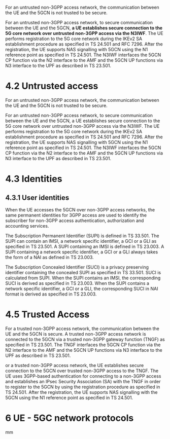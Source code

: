 For an untrusted non-3GPP access network, the communication between the UE and the 5GCN is not trusted to be secure.

For an untrusted non-3GPP access network, to secure communication between the UE and the 5GCN, **a UE establishes secure connection to the 5G core network over untrusted non-3GPP access via the N3IWF**. The UE performs registration to the 5G core network during the IKEv2 SA establishment procedure as specified in TS 24.501 and RFC 7296. After the registration, the UE supports NAS signalling with 5GCN using the N1 reference point as specified in TS 24.501. The N3IWF interfaces the 5GCN CP function via the N2 interface to the AMF and the 5GCN UP functions via N3 interface to the UPF as described in TS 23.501.
# 4.2 Untrusted access
For an untrusted non-3GPP access network, the communication between the UE and the 5GCN is not trusted to be secure.

For an untrusted non-3GPP access network, to secure communication between the UE and the 5GCN, a UE establishes secure connection to the 5G core network over untrusted non-3GPP access via the N3IWF. The UE performs registration to the 5G core network during the IKEv2 SA establishment procedure as specified in TS 24.501 and RFC 7296. After the registration, the UE supports NAS signalling with 5GCN using the N1 reference point as specified in TS 24.501. The N3IWF interfaces the 5GCN CP function via the N2 interface to the AMF and the 5GCN UP functions via N3 interface to the UPF as described in TS 23.501.
# 4.3 Identities
## 4.3.1 User identities
When the UE accesses the 5GCN over non-3GPP access networks, the same permanent identities for 3GPP access are used to identify the subscriber for non-3GPP access authentication, authorization and accounting services.

The Subscription Permanent Identifier (SUPI) is defined in TS 33.501. The SUPI can contain an IMSI, a network specific identifier, a GCI or a GLI as specified in TS 23.501. A SUPI containing an IMSI is defined in TS 23.003. A SUPI containing a network specific identifier, a GCI or a GLI always takes the form of a NAI as defined in TS 23.003.

The Subscription Concealed Identifier (SUCI) is a privacy preserving identifier containing the concealed SUPI as specified in TS 33.501. SUCI is calculated from SUPI. When the SUPI contains an IMSI, the corresponding SUCI is derived as specified in TS 23.003. When the SUPI contains a network specific identifier, a GCI or a GLI, the corresponding SUCI in NAI format is derived as specified in TS 23.003.
# 4.5 Trusted Access
For a trusted non-3GPP access network, the communication between the UE and the 5GCN is secure. A trusted non-3GPP access network is connected to the 5GCN via a trusted non-3GPP gateway function (TNGF) as specified in TS 23.501. The TNGF interfaces the 5GCN CP function via the N2 interface to the AMF and the 5GCN UP functions via N3 interface to the UPF as described in TS 23.501.

or a trusted non-3GPP access network, the UE establishes secure connection to the 5GCN over trusted non-3GPP access to the TNGF. The UE uses 3GPP-based authentication for connecting to a non-3GPP access and establishes an IPsec Security Association (SA) with the TNGF in order to register to the 5GCN by using the registration procedure as specified in TS 24.501. After the registration, the UE supports NAS signalling with the 5GCN using the N1 reference point as specified in TS 24.501.
# 6 UE - 5GC network protocols
mm